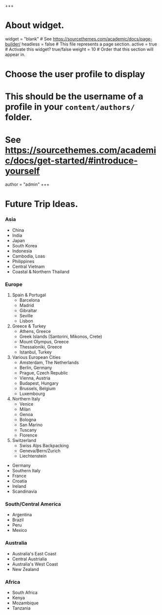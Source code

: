 +++
# About widget.
widget = "blank"  # See https://sourcethemes.com/academic/docs/page-builder/
headless = false  # This file represents a page section.
active = true  # Activate this widget? true/false
weight = 10  # Order that this section will appear in.

# Choose the user profile to display
# This should be the username of a profile in your `content/authors/` folder.
# See https://sourcethemes.com/academic/docs/get-started/#introduce-yourself
author = "admin"
+++

# Future Trip Ideas.
   
### Asia

* China
* India
* Japan
* South Korea
* Indonesia 
* Cambodia, Loas
* Philippines
* Central Vietnam
* Coastal & Northern Thailand

### Europe

1. Spain & Portugal
    - Barcelona
    - Madrid
    - Gibraltar
    - Seville
    - Lisbon
2. Greece & Turkey
    - Athens, Greece
    - Greek Islands (Santorini, Mikonos, Crete)
    - Mount Olympus, Greece
    - Thessaloniki, Greece
    - Istanbul, Turkey
3. Various European Cities
    - Amsterdam, The Netherlands
    - Berlin, Germany
    - Prague, Czech Republic
    - Vienna, Austria
    - Budapest, Hungary
    - Brussels, Belgium
    - Luxembourg
4. Northern Italy
    - Venice
    - Milan
    - Genoa
    - Bologna
    - San Marino
    - Tuscany
    - Florence
5. Switzerland
    - Swiss Alps Backpacking
    - Geneva/Bern/Zurich
    - Liechtenstein
* Germany
* Southern Italy
* France
* Croatia
* Ireland
* Scandinavia

### South/Central America

* Argentina
* Brazil
* Peru
* Mexico

### Australia

* Australia's East Coast
* Central Austrialia
* Australia's West Coast
* New Zealand

### Africa

* South Africa
* Kenya
* Mozambique
* Tanzania
    

    
